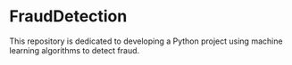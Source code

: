 # FraudDetection
This repository is dedicated to developing a Python project using machine learning algorithms to detect fraud.
